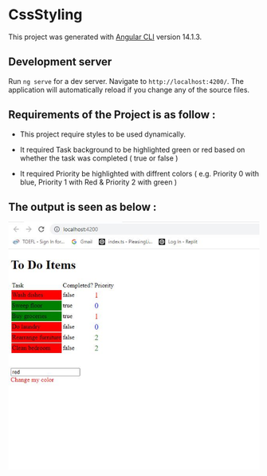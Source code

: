 # CssStyling

This project was generated with [Angular CLI](https://github.com/angular/angular-cli) version 14.1.3.

## Development server

Run `ng serve` for a dev server. Navigate to `http://localhost:4200/`. The application will automatically reload if you change any of the source files.


## Requirements of the Project is as follow : 

- This project require styles to be used dynamically.

- It required Task background to be highlighted green or red based on whether the task was completed ( true or false )

- It required Priority be highlighted with diffrent colors ( e.g. Priority 0 with blue, Priority 1 with Red & Priority 2 with green ) 

## The output is seen as below :

![Screenshot of Outcome](src/assets/images/output.JPG)